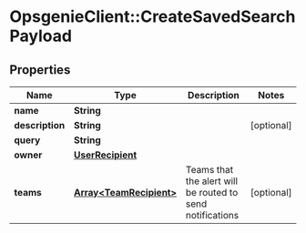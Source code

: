 # OpsgenieClient::CreateSavedSearchPayload

## Properties
Name | Type | Description | Notes
------------ | ------------- | ------------- | -------------
**name** | **String** |  | 
**description** | **String** |  | [optional] 
**query** | **String** |  | 
**owner** | [**UserRecipient**](UserRecipient.md) |  | 
**teams** | [**Array&lt;TeamRecipient&gt;**](TeamRecipient.md) | Teams that the alert will be routed to send notifications | [optional] 


